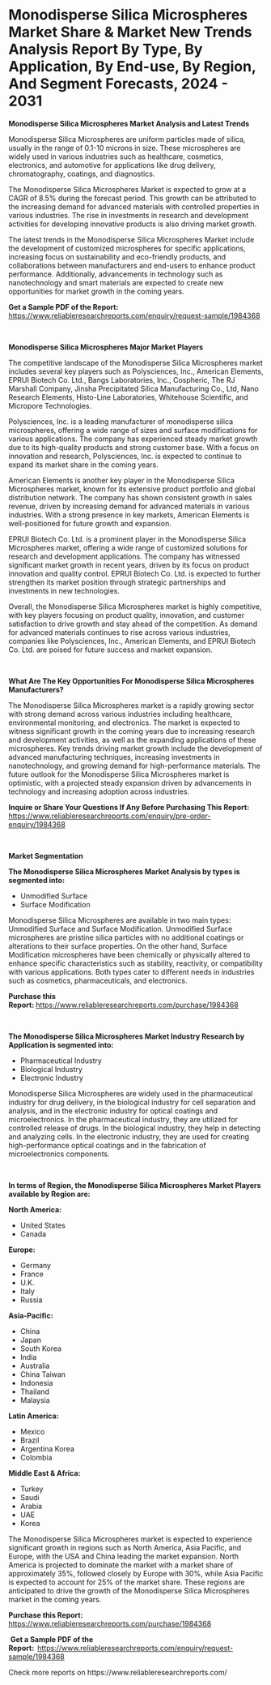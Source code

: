 <p><h1>Monodisperse Silica Microspheres Market Share & Market New Trends Analysis Report By Type, By Application, By End-use, By Region, And Segment Forecasts, 2024 - 2031</h1></p><p><strong>Monodisperse Silica Microspheres Market Analysis and Latest Trends</strong></p>
<p><p>Monodisperse Silica Microspheres are uniform particles made of silica, usually in the range of 0.1-10 microns in size. These microspheres are widely used in various industries such as healthcare, cosmetics, electronics, and automotive for applications like drug delivery, chromatography, coatings, and diagnostics.</p><p>The Monodisperse Silica Microspheres Market is expected to grow at a CAGR of 8.5% during the forecast period. This growth can be attributed to the increasing demand for advanced materials with controlled properties in various industries. The rise in investments in research and development activities for developing innovative products is also driving market growth.</p><p>The latest trends in the Monodisperse Silica Microspheres Market include the development of customized microspheres for specific applications, increasing focus on sustainability and eco-friendly products, and collaborations between manufacturers and end-users to enhance product performance. Additionally, advancements in technology such as nanotechnology and smart materials are expected to create new opportunities for market growth in the coming years.</p></p>
<p><strong>Get a Sample PDF of the Report:&nbsp;</strong> <a href="https://www.reliableresearchreports.com/enquiry/request-sample/1984368">https://www.reliableresearchreports.com/enquiry/request-sample/1984368</a></p>
<p>&nbsp;</p>
<p><strong>Monodisperse Silica Microspheres Major Market Players</strong></p>
<p><p>The competitive landscape of the Monodisperse Silica Microspheres market includes several key players such as Polysciences, Inc., American Elements, EPRUI Biotech Co. Ltd., Bangs Laboratories, Inc., Cospheric, The RJ Marshall Company, Jinsha Precipitated Silica Manufacturing Co., Ltd, Nano Research Elements, Histo-Line Laboratories, Whitehouse Scientific, and Micropore Technologies.</p><p>Polysciences, Inc. is a leading manufacturer of monodisperse silica microspheres, offering a wide range of sizes and surface modifications for various applications. The company has experienced steady market growth due to its high-quality products and strong customer base. With a focus on innovation and research, Polysciences, Inc. is expected to continue to expand its market share in the coming years.</p><p>American Elements is another key player in the Monodisperse Silica Microspheres market, known for its extensive product portfolio and global distribution network. The company has shown consistent growth in sales revenue, driven by increasing demand for advanced materials in various industries. With a strong presence in key markets, American Elements is well-positioned for future growth and expansion.</p><p>EPRUI Biotech Co. Ltd. is a prominent player in the Monodisperse Silica Microspheres market, offering a wide range of customized solutions for research and development applications. The company has witnessed significant market growth in recent years, driven by its focus on product innovation and quality control. EPRUI Biotech Co. Ltd. is expected to further strengthen its market position through strategic partnerships and investments in new technologies.</p><p>Overall, the Monodisperse Silica Microspheres market is highly competitive, with key players focusing on product quality, innovation, and customer satisfaction to drive growth and stay ahead of the competition. As demand for advanced materials continues to rise across various industries, companies like Polysciences, Inc., American Elements, and EPRUI Biotech Co. Ltd. are poised for future success and market expansion.</p></p>
<p>&nbsp;</p>
<p><strong>What Are The Key Opportunities For Monodisperse Silica Microspheres Manufacturers?</strong></p>
<p><p>The Monodisperse Silica Microspheres market is a rapidly growing sector with strong demand across various industries including healthcare, environmental monitoring, and electronics. The market is expected to witness significant growth in the coming years due to increasing research and development activities, as well as the expanding applications of these microspheres. Key trends driving market growth include the development of advanced manufacturing techniques, increasing investments in nanotechnology, and growing demand for high-performance materials. The future outlook for the Monodisperse Silica Microspheres market is optimistic, with a projected steady expansion driven by advancements in technology and increasing adoption across industries.</p></p>
<p><strong>Inquire or Share Your Questions If Any Before Purchasing This Report:</strong> <a href="https://www.reliableresearchreports.com/enquiry/pre-order-enquiry/1984368">https://www.reliableresearchreports.com/enquiry/pre-order-enquiry/1984368</a></p>
<p>&nbsp;</p>
<p><strong>Market Segmentation</strong></p>
<p><strong>The Monodisperse Silica Microspheres Market Analysis by types is segmented into:</strong></p>
<p><ul><li>Unmodified Surface</li><li>Surface Modification</li></ul></p>
<p><p>Monodisperse Silica Microspheres are available in two main types: Unmodified Surface and Surface Modification. Unmodified Surface microspheres are pristine silica particles with no additional coatings or alterations to their surface properties. On the other hand, Surface Modification microspheres have been chemically or physically altered to enhance specific characteristics such as stability, reactivity, or compatibility with various applications. Both types cater to different needs in industries such as cosmetics, pharmaceuticals, and electronics.</p></p>
<p><strong>Purchase this Report:&nbsp;</strong><a href="https://www.reliableresearchreports.com/purchase/1984368">https://www.reliableresearchreports.com/purchase/1984368</a></p>
<p>&nbsp;</p>
<p><strong>The Monodisperse Silica Microspheres Market Industry Research by Application is segmented into:</strong></p>
<p><ul><li>Pharmaceutical Industry</li><li>Biological Industry</li><li>Electronic Industry</li></ul></p>
<p><p>Monodisperse Silica Microspheres are widely used in the pharmaceutical industry for drug delivery, in the biological industry for cell separation and analysis, and in the electronic industry for optical coatings and microelectronics. In the pharmaceutical industry, they are utilized for controlled release of drugs. In the biological industry, they help in detecting and analyzing cells. In the electronic industry, they are used for creating high-performance optical coatings and in the fabrication of microelectronics components.</p></p>
<p>&nbsp;</p>
<p><strong>In terms of Region, the Monodisperse Silica Microspheres Market Players available by Region are:</strong></p>
<p>
    <p> <strong> North America: </strong>
        <ul>
            <li>United States</li>
            <li>Canada</li>
        </ul>
        </p> 
    <p> <strong> Europe: </strong>
        <ul>
            <li>Germany</li>
            <li>France</li>
            <li>U.K.</li>
            <li>Italy</li>
            <li>Russia</li>
        </ul>
        </p> 
    <p> <strong> Asia-Pacific: </strong>
        <ul>
            <li>China</li>
            <li>Japan</li>
            <li>South Korea</li>
            <li>India</li>
            <li>Australia</li>
            <li>China Taiwan</li>
            <li>Indonesia</li>
            <li>Thailand</li>
            <li>Malaysia</li>
        </ul>
        </p> 
    <p> <strong> Latin America: </strong>
        <ul>
            <li>Mexico</li>
            <li>Brazil</li>
            <li>Argentina Korea</li>
            <li>Colombia</li>
        </ul>
        </p> 
    <p> <strong> Middle East & Africa: </strong>
        <ul>
            <li>Turkey</li>
            <li>Saudi</li>
            <li>Arabia</li>
            <li>UAE</li>
            <li>Korea</li>
        </ul>
    </p>
    </p>
<p><p>The Monodisperse Silica Microspheres market is expected to experience significant growth in regions such as North America, Asia Pacific, and Europe, with the USA and China leading the market expansion. North America is projected to dominate the market with a market share of approximately 35%, followed closely by Europe with 30%, while Asia Pacific is expected to account for 25% of the market share. These regions are anticipated to drive the growth of the Monodisperse Silica Microspheres market in the coming years.</p></p>
<p><strong>Purchase this Report: </strong><a href="https://www.reliableresearchreports.com/purchase/1984368">https://www.reliableresearchreports.com/purchase/1984368</a></p>
<p>&nbsp;<strong>Get a Sample PDF of the Report:&nbsp;&nbsp;</strong><a href="https://www.reliableresearchreports.com/enquiry/request-sample/1984368">https://www.reliableresearchreports.com/enquiry/request-sample/1984368</a></p>
<p><strong></strong></p>
<p>Check more reports on https://www.reliableresearchreports.com/</p>